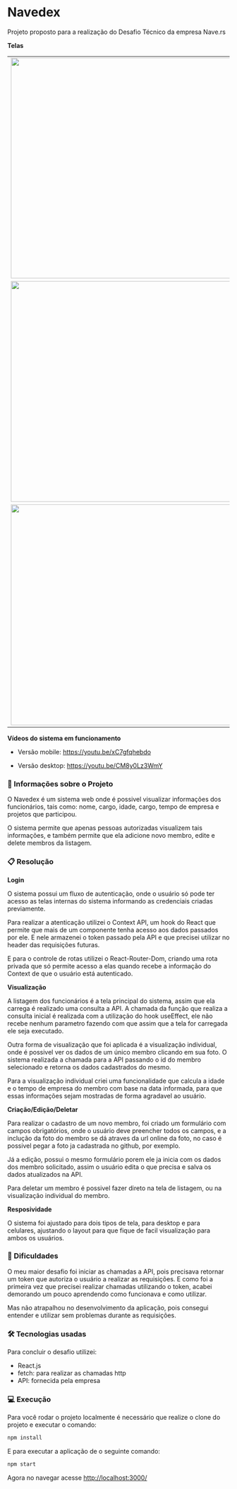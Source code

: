 # Navedex

Projeto proposto para a realização do Desafio Técnico da empresa Nave.rs

**Telas**
<table>
  <tr>
    <td>
    <img src="https://user-images.githubusercontent.com/63053569/113755550-d2e80e80-96e6-11eb-826b-014477dc24d8.png" width="500">
    </td>
    <td>
    <img src="https://user-images.githubusercontent.com/63053569/113755573-da0f1c80-96e6-11eb-88db-17eff7abd68b.png" width="500">
    </td>
  </tr>
  
  <tr>
    <td>
    <img src="https://user-images.githubusercontent.com/63053569/113755596-e2675780-96e6-11eb-93a8-605f9e43041b.png" width="500">
    </td>
    <td>
    <img src="https://user-images.githubusercontent.com/63053569/113755621-ec895600-96e6-11eb-80e0-e7af7c844beb.png" width="500">
    </td>
  </tr>
  
  <tr>
    <td>
    <img src="https://user-images.githubusercontent.com/63053569/113755644-f612be00-96e6-11eb-84ae-47365d989e08.png" width="500">
    </td>
    <td>
    <img src="https://user-images.githubusercontent.com/63053569/113755677-fdd26280-96e6-11eb-8c51-edbab0d27f0e.png" width="500">
    </td>
  </tr>
  
</table>



**Vídeos do sistema em funcionamento**


- Versão mobile: https://youtu.be/xC7gfqhebdo

- Versão desktop: https://youtu.be/CM8y0Lz3WmY

### :page_with_curl: Informações sobre o Projeto

O Navedex é um sistema web onde é possivel visualizar informações dos funcionários, tais como: nome, cargo, idade, cargo, tempo de empresa e projetos que participou.

O sistema permite que apenas pessoas autorizadas visualizem tais informações, e também permite que ela adicione novo membro, edite e delete membros da listagem.

### :clipboard: Resolução

**Login**

O sistema possui um fluxo de autenticação, onde o usuário só pode ter acesso as telas internas do sistema informando as credenciais criadas previamente.

Para realizar a atenticação utilizei o Context API, um hook do React que permite que mais de um componente tenha acesso aos dados passados por ele. E nele armazenei o token passado pela API e que precisei utilizar no header das requisições futuras.

E para o controle de rotas utilizei o React-Router-Dom, criando uma rota privada que só permite acesso a elas quando recebe a informação do Context de que o usuário está autenticado.

**Visualização**

A listagem dos funcionários é a tela principal do sistema, assim que ela carrega é realizado uma consulta a API. A chamada da função que realiza a consulta inicial é realizada com a utilização do hook useEffect, ele não recebe nenhum parametro fazendo com que assim que a tela for carregada ele seja executado.

Outra forma de visualização que foi aplicada é a visualização individual, onde é possivel ver os dados de um único membro clicando em sua foto. O sistema realizada a chamada para a API passando o id do membro selecionado e retorna os dados cadastrados do mesmo.

Para a visualização individual criei uma funcionalidade que calcula a idade e o tempo de empresa do membro com base na data informada, para que essas informações sejam mostradas de forma agradavel ao usuário.

**Criação/Edição/Deletar**

Para realizar o cadastro de um novo membro, foi criado um formulário com campos obrigatórios, onde o usuário deve preencher todos os campos, e a inclução da foto do membro se dá atraves da url online da foto, no caso é possivel pegar a foto ja cadastrada no github, por exemplo.

Já a edição, possui o mesmo formulário porem ele ja inicia com os dados dos membro solicitado, assim o usuário edita o que precisa e salva os dados atualizados na API.

Para deletar um membro é possivel fazer direto na tela de listagem, ou na visualização individual do membro.


**Resposividade**

O sistema foi ajustado para dois tipos de tela, para desktop e para celulares, ajustando o layout para que fique de facil visualização para ambos os usuários.


### :running: Dificuldades

O meu maior desafio foi iniciar as chamadas a API, pois precisava retornar um token que autoriza o usuário a realizar as requisições. E como foi a primeira vez que precisei realizar chamadas utilizando o token, acabei demorando um pouco aprendendo como funcionava e como utilizar.

Mas não atrapalhou no desenvolvimento da aplicação, pois consegui entender e utilizar sem problemas durante as requisições.


### :hammer_and_wrench: Tecnologias usadas

Para concluir o desafio utilizei:
- React.js
- fetch: para realizar as chamadas http
- API: fornecida pela empresa

### :computer: Execução

Para você rodar o projeto localmente é necessário que realize o clone do projeto e executar o comando:

```bash
npm install
```

E para executar a aplicação de o seguinte comando:

```bash
npm start
```

Agora no navegar acesse [http://localhost:3000/](http://localhost:3000/)




